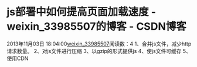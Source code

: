 # js部署中如何提高页面加载速度 - weixin_33985507的博客 - CSDN博客
2013年11月03日 18:04:00[weixin_33985507](https://me.csdn.net/weixin_33985507)阅读数：4
1、合并js文件，减少http请求数量。
2、对js文件进行压缩
3、以gzip的形式提供js
4、使js文件可缓存
5、使用CDN
